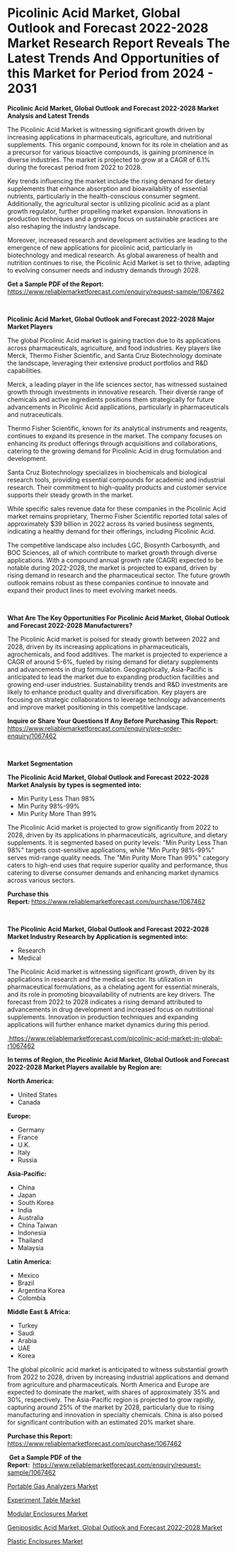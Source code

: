<p><h1>Picolinic Acid Market, Global Outlook and Forecast 2022-2028 Market Research Report Reveals The Latest Trends And Opportunities of this Market for Period from 2024 - 2031</h1></p><p><strong>Picolinic Acid Market, Global Outlook and Forecast 2022-2028 Market Analysis and Latest Trends</strong></p>
<p><p>The Picolinic Acid Market is witnessing significant growth driven by increasing applications in pharmaceuticals, agriculture, and nutritional supplements. This organic compound, known for its role in chelation and as a precursor for various bioactive compounds, is gaining prominence in diverse industries. The market is projected to grow at a CAGR of 6.1% during the forecast period from 2022 to 2028. </p><p>Key trends influencing the market include the rising demand for dietary supplements that enhance absorption and bioavailability of essential nutrients, particularly in the health-conscious consumer segment. Additionally, the agricultural sector is utilizing picolinic acid as a plant growth regulator, further propelling market expansion. Innovations in production techniques and a growing focus on sustainable practices are also reshaping the industry landscape.</p><p>Moreover, increased research and development activities are leading to the emergence of new applications for picolinic acid, particularly in biotechnology and medical research. As global awareness of health and nutrition continues to rise, the Picolinic Acid Market is set to thrive, adapting to evolving consumer needs and industry demands through 2028.</p></p>
<p><strong>Get a Sample PDF of the Report:&nbsp;</strong> <a href="https://www.reliablemarketforecast.com/enquiry/request-sample/1067462?utm_campaign=1080&utm_medium=2&utm_source=Github&utm_content=ia&utm_term=17112024&utm_id=picolinic-acid-market-global-outlook-and-forecast-2022-2028">https://www.reliablemarketforecast.com/enquiry/request-sample/1067462</a></p>
<p>&nbsp;</p>
<p><strong>Picolinic Acid Market, Global Outlook and Forecast 2022-2028 Major Market Players</strong></p>
<p><p>The global Picolinic Acid market is gaining traction due to its applications across pharmaceuticals, agriculture, and food industries. Key players like Merck, Thermo Fisher Scientific, and Santa Cruz Biotechnology dominate the landscape, leveraging their extensive product portfolios and R&D capabilities.</p><p>Merck, a leading player in the life sciences sector, has witnessed sustained growth through investments in innovative research. Their diverse range of chemicals and active ingredients positions them strategically for future advancements in Picolinic Acid applications, particularly in pharmaceuticals and nutraceuticals.</p><p>Thermo Fisher Scientific, known for its analytical instruments and reagents, continues to expand its presence in the market. The company focuses on enhancing its product offerings through acquisitions and collaborations, catering to the growing demand for Picolinic Acid in drug formulation and development.</p><p>Santa Cruz Biotechnology specializes in biochemicals and biological research tools, providing essential compounds for academic and industrial research. Their commitment to high-quality products and customer service supports their steady growth in the market.</p><p>While specific sales revenue data for these companies in the Picolinic Acid market remains proprietary, Thermo Fisher Scientific reported total sales of approximately $39 billion in 2022 across its varied business segments, indicating a healthy demand for their offerings, including Picolinic Acid.</p><p>The competitive landscape also includes LGC, Biosynth Carbosynth, and BOC Sciences, all of which contribute to market growth through diverse applications. With a compound annual growth rate (CAGR) expected to be notable during 2022-2028, the market is projected to expand, driven by rising demand in research and the pharmaceutical sector. The future growth outlook remains robust as these companies continue to innovate and expand their product lines to meet evolving market needs.</p></p>
<p>&nbsp;</p>
<p><strong>What Are The Key Opportunities For Picolinic Acid Market, Global Outlook and Forecast 2022-2028 Manufacturers?</strong></p>
<p><p>The Picolinic Acid market is poised for steady growth between 2022 and 2028, driven by its increasing applications in pharmaceuticals, agrochemicals, and food additives. The market is projected to experience a CAGR of around 5-6%, fueled by rising demand for dietary supplements and advancements in drug formulation. Geographically, Asia-Pacific is anticipated to lead the market due to expanding production facilities and growing end-user industries. Sustainability trends and R&D investments are likely to enhance product quality and diversification. Key players are focusing on strategic collaborations to leverage technology advancements and improve market positioning in this competitive landscape.</p></p>
<p><strong>Inquire or Share Your Questions If Any Before Purchasing This Report:</strong> <a href="https://www.reliablemarketforecast.com/enquiry/pre-order-enquiry/1067462?utm_campaign=1080&utm_medium=2&utm_source=Github&utm_content=ia&utm_term=17112024&utm_id=picolinic-acid-market-global-outlook-and-forecast-2022-2028">https://www.reliablemarketforecast.com/enquiry/pre-order-enquiry/1067462</a></p>
<p>&nbsp;</p>
<p><strong>Market Segmentation</strong></p>
<p><strong>The Picolinic Acid Market, Global Outlook and Forecast 2022-2028 Market Analysis by types is segmented into:</strong></p>
<p><ul><li>Min Purity Less Than 98%</li><li>Min Purity 98%-99%</li><li>Min Purity More Than 99%</li></ul></p>
<p><p>The Picolinic Acid market is projected to grow significantly from 2022 to 2028, driven by its applications in pharmaceuticals, agriculture, and dietary supplements. It is segmented based on purity levels: "Min Purity Less Than 98%" targets cost-sensitive applications, while "Min Purity 98%-99%" serves mid-range quality needs. The "Min Purity More Than 99%" category caters to high-end uses that require superior quality and performance, thus catering to diverse consumer demands and enhancing market dynamics across various sectors.</p></p>
<p><strong>Purchase this Report:&nbsp;</strong><a href="https://www.reliablemarketforecast.com/purchase/1067462?utm_campaign=1080&utm_medium=2&utm_source=Github&utm_content=ia&utm_term=17112024&utm_id=picolinic-acid-market-global-outlook-and-forecast-2022-2028">https://www.reliablemarketforecast.com/purchase/1067462</a></p>
<p>&nbsp;</p>
<p><strong>The Picolinic Acid Market, Global Outlook and Forecast 2022-2028 Market Industry Research by Application is segmented into:</strong></p>
<p><ul><li>Research</li><li>Medical</li></ul></p>
<p><p>The Picolinic Acid market is witnessing significant growth, driven by its applications in research and the medical sector. Its utilization in pharmaceutical formulations, as a chelating agent for essential minerals, and its role in promoting bioavailability of nutrients are key drivers. The forecast from 2022 to 2028 indicates a rising demand attributed to advancements in drug development and increased focus on nutritional supplements. Innovation in production techniques and expanding applications will further enhance market dynamics during this period.</p></p>
<p><a href="https://www.reliablemarketforecast.com/picolinic-acid-market-in-global-r1067462?utm_campaign=1080&utm_medium=2&utm_source=Github&utm_content=ia&utm_term=17112024&utm_id=picolinic-acid-market-global-outlook-and-forecast-2022-2028">&nbsp;https://www.reliablemarketforecast.com/picolinic-acid-market-in-global-r1067462</a></p>
<p><strong>In terms of Region, the Picolinic Acid Market, Global Outlook and Forecast 2022-2028 Market Players available by Region are:</strong></p>
<p>
    <p> <strong> North America: </strong>
        <ul>
            <li>United States</li>
            <li>Canada</li>
        </ul>
        </p> 
    <p> <strong> Europe: </strong>
        <ul>
            <li>Germany</li>
            <li>France</li>
            <li>U.K.</li>
            <li>Italy</li>
            <li>Russia</li>
        </ul>
        </p> 
    <p> <strong> Asia-Pacific: </strong>
        <ul>
            <li>China</li>
            <li>Japan</li>
            <li>South Korea</li>
            <li>India</li>
            <li>Australia</li>
            <li>China Taiwan</li>
            <li>Indonesia</li>
            <li>Thailand</li>
            <li>Malaysia</li>
        </ul>
        </p> 
    <p> <strong> Latin America: </strong>
        <ul>
            <li>Mexico</li>
            <li>Brazil</li>
            <li>Argentina Korea</li>
            <li>Colombia</li>
        </ul>
        </p> 
    <p> <strong> Middle East & Africa: </strong>
        <ul>
            <li>Turkey</li>
            <li>Saudi</li>
            <li>Arabia</li>
            <li>UAE</li>
            <li>Korea</li>
        </ul>
    </p>
    </p>
<p><p>The global picolinic acid market is anticipated to witness substantial growth from 2022 to 2028, driven by increasing industrial applications and demand from agriculture and pharmaceuticals. North America and Europe are expected to dominate the market, with shares of approximately 35% and 30%, respectively. The Asia-Pacific region is projected to grow rapidly, capturing around 25% of the market by 2028, particularly due to rising manufacturing and innovation in specialty chemicals. China is also poised for significant contribution with an estimated 20% market share.</p></p>
<p><strong>Purchase this Report: </strong><a href="https://www.reliablemarketforecast.com/purchase/1067462?utm_campaign=1080&utm_medium=2&utm_source=Github&utm_content=ia&utm_term=17112024&utm_id=picolinic-acid-market-global-outlook-and-forecast-2022-2028">https://www.reliablemarketforecast.com/purchase/1067462</a></p>
<p>&nbsp;<strong>Get a Sample PDF of the Report:&nbsp;&nbsp;</strong><a href="https://www.reliablemarketforecast.com/enquiry/request-sample/1067462?utm_campaign=1080&utm_medium=2&utm_source=Github&utm_content=ia&utm_term=17112024&utm_id=picolinic-acid-market-global-outlook-and-forecast-2022-2028">https://www.reliablemarketforecast.com/enquiry/request-sample/1067462</a></p>
<p><strong></strong></p>
<p><p><a href="https://www.linkedin.com/pulse/portable-gas-analyzers-market-size-growth-trends-statistics-vik9e?utm_campaign=1080&utm_medium=2&utm_source=Github&utm_content=ia&utm_term=17112024&utm_id=picolinic-acid-market-global-outlook-and-forecast-2022-2028">Portable Gas Analyzers Market</a></p><p><a href="https://www.linkedin.com/pulse/experiment-table-market-global-share-ranking-overall-bny2e?utm_campaign=1080&utm_medium=2&utm_source=Github&utm_content=ia&utm_term=17112024&utm_id=picolinic-acid-market-global-outlook-and-forecast-2022-2028">Experiment Table Market</a></p><p><a href="https://issuu.com/reportprime-2/docs/modular-enclosures-market-size-2030_b858f76f4d357d?utm_campaign=1080&utm_medium=2&utm_source=Github&utm_content=ia&utm_term=17112024&utm_id=picolinic-acid-market-global-outlook-and-forecast-2022-2028">Modular Enclosures Market</a></p><p><a href="https://github.com/gdfhhhj/Market-Research-Report-List-6/blob/main/geniposidic-acid-market-global-outlook-and-forecast-2022-2028-market.md?utm_campaign=1080&utm_medium=2&utm_source=Github&utm_content=ia&utm_term=17112024&utm_id=picolinic-acid-market-global-outlook-and-forecast-2022-2028">Geniposidic Acid Market, Global Outlook and Forecast 2022-2028 Market</a></p><p><a href="https://issuu.com/reportprime-2/docs/plastic-enclosures-market-size-2030_55da9aca471070?utm_campaign=1080&utm_medium=2&utm_source=Github&utm_content=ia&utm_term=17112024&utm_id=picolinic-acid-market-global-outlook-and-forecast-2022-2028">Plastic Enclosures Market</a></p></p>